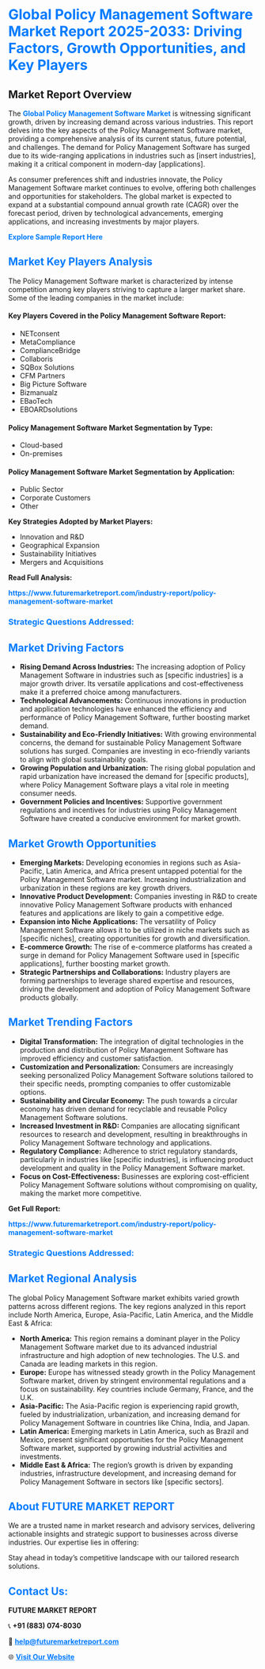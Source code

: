 <h1 style="color: #007BFF;">Global Policy Management Software Market Report 2025-2033: Driving Factors, Growth Opportunities, and Key Players</h1>

<section id="overview">
<h2>Market Report Overview</h2>
<p>The <a href="https://www.futuremarketreport.com/industry-report/policy-management-software-market" style="color: #007BFF; text-decoration: none;"><strong>Global Policy Management Software Market</strong></a> is witnessing significant growth, driven by increasing demand across various industries. This report delves into the key aspects of the Policy Management Software market, providing a comprehensive analysis of its current status, future potential, and challenges. The demand for Policy Management Software has surged due to its wide-ranging applications in industries such as [insert industries], making it a critical component in modern-day [applications].</p>
<p>As consumer preferences shift and industries innovate, the Policy Management Software market continues to evolve, offering both challenges and opportunities for stakeholders. The global market is expected to expand at a substantial compound annual growth rate (CAGR) over the forecast period, driven by technological advancements, emerging applications, and increasing investments by major players.</p>
</section>

<section id="overview">
<p><a href="https://www.futuremarketreport.com/request-sample/reportId=104803" style="color: #007BFF; text-decoration: none;"><strong>Explore Sample Report Here</strong></a></p>
</section>

<section id="key-players">
<h2 style="color: #007BFF;">Market Key Players Analysis</h2>
<p>The Policy Management Software market is characterized by intense competition among key players striving to capture a larger market share. Some of the leading companies in the market include:</p>
<h4>Key Players Covered in the Policy Management Software Report:</h4>
<ul><li>NETconsent</li><li>MetaCompliance</li><li>ComplianceBridge</li><li>Collaboris</li><li>SQBox Solutions</li><li>CFM Partners</li><li>Big Picture Software</li><li>Bizmanualz</li><li>EBaoTech</li><li>EBOARDsolutions</li></ul>
<h4>Policy Management Software Market Segmentation by Type:</h4>
<ul><li>Cloud-based</li><li>On-premises</li></ul>

<h4>Policy Management Software Market Segmentation by Application:</h4>
<ul><li>Public Sector</li><li>Corporate Customers</li><li>Other</li></ul>
<p><strong>Key Strategies Adopted by Market Players:</strong></p>
<ul>
<li>Innovation and R&D</li>
<li>Geographical Expansion</li>
<li>Sustainability Initiatives</li>
<li>Mergers and Acquisitions</li>
</ul>
</section>

<section>
<p><strong>Read Full Analysis: </strong></p><a href="https://www.futuremarketreport.com/industry-report/policy-management-software-market" style="color: #007BFF; text-decoration: none;"><strong>https://www.futuremarketreport.com/industry-report/policy-management-software-market</strong></a>
<h3 style="color: #007BFF;">Strategic Questions Addressed:</h3>
</section>

<section id="driving-factors">
<h2 style="color: #007BFF;">Market Driving Factors</h2>
<ul>
<li><strong>Rising Demand Across Industries:</strong> The increasing adoption of Policy Management Software in industries such as [specific industries] is a major growth driver. Its versatile applications and cost-effectiveness make it a preferred choice among manufacturers.</li>
<li><strong>Technological Advancements:</strong> Continuous innovations in production and application technologies have enhanced the efficiency and performance of Policy Management Software, further boosting market demand.</li>
<li><strong>Sustainability and Eco-Friendly Initiatives:</strong> With growing environmental concerns, the demand for sustainable Policy Management Software solutions has surged. Companies are investing in eco-friendly variants to align with global sustainability goals.</li>
<li><strong>Growing Population and Urbanization:</strong> The rising global population and rapid urbanization have increased the demand for [specific products], where Policy Management Software plays a vital role in meeting consumer needs.</li>
<li><strong>Government Policies and Incentives:</strong> Supportive government regulations and incentives for industries using Policy Management Software have created a conducive environment for market growth.</li>
</ul>
</section>

<section id="growth-opportunities">
<h2 style="color: #007BFF;">Market Growth Opportunities</h2>
<ul>
<li><strong>Emerging Markets:</strong> Developing economies in regions such as Asia-Pacific, Latin America, and Africa present untapped potential for the Policy Management Software market. Increasing industrialization and urbanization in these regions are key growth drivers.</li>
<li><strong>Innovative Product Development:</strong> Companies investing in R&D to create innovative Policy Management Software products with enhanced features and applications are likely to gain a competitive edge.</li>
<li><strong>Expansion into Niche Applications:</strong> The versatility of Policy Management Software allows it to be utilized in niche markets such as [specific niches], creating opportunities for growth and diversification.</li>
<li><strong>E-commerce Growth:</strong> The rise of e-commerce platforms has created a surge in demand for Policy Management Software used in [specific applications], further boosting market growth.</li>
<li><strong>Strategic Partnerships and Collaborations:</strong> Industry players are forming partnerships to leverage shared expertise and resources, driving the development and adoption of Policy Management Software products globally.</li>
</ul>
</section>

<section id="trending-factors">
<h2 style="color: #007BFF;">Market Trending Factors</h2>
<ul>
<li><strong>Digital Transformation:</strong> The integration of digital technologies in the production and distribution of Policy Management Software has improved efficiency and customer satisfaction.</li>
<li><strong>Customization and Personalization:</strong> Consumers are increasingly seeking personalized Policy Management Software solutions tailored to their specific needs, prompting companies to offer customizable options.</li>
<li><strong>Sustainability and Circular Economy:</strong> The push towards a circular economy has driven demand for recyclable and reusable Policy Management Software solutions.</li>
<li><strong>Increased Investment in R&D:</strong> Companies are allocating significant resources to research and development, resulting in breakthroughs in Policy Management Software technology and applications.</li>
<li><strong>Regulatory Compliance:</strong> Adherence to strict regulatory standards, particularly in industries like [specific industries], is influencing product development and quality in the Policy Management Software market.</li>
<li><strong>Focus on Cost-Effectiveness:</strong> Businesses are exploring cost-efficient Policy Management Software solutions without compromising on quality, making the market more competitive.</li>
</ul>
</section>

<section>
<p><strong>Get Full Report: </strong></p><a href="https://www.futuremarketreport.com/industry-report/policy-management-software-market" style="color: #007BFF; text-decoration: none;"><strong>https://www.futuremarketreport.com/industry-report/policy-management-software-market</strong></a>
<h3 style="color: #007BFF;">Strategic Questions Addressed:</h3>
</section>


<section id="regional-analysis">
<h2 style="color: #007BFF;">Market Regional Analysis</h2>
<p>The global Policy Management Software market exhibits varied growth patterns across different regions. The key regions analyzed in this report include North America, Europe, Asia-Pacific, Latin America, and the Middle East & Africa:</p>
<ul>
<li><strong>North America:</strong> This region remains a dominant player in the Policy Management Software market due to its advanced industrial infrastructure and high adoption of new technologies. The U.S. and Canada are leading markets in this region.</li>
<li><strong>Europe:</strong> Europe has witnessed steady growth in the Policy Management Software market, driven by stringent environmental regulations and a focus on sustainability. Key countries include Germany, France, and the U.K.</li>
<li><strong>Asia-Pacific:</strong> The Asia-Pacific region is experiencing rapid growth, fueled by industrialization, urbanization, and increasing demand for Policy Management Software in countries like China, India, and Japan.</li>
<li><strong>Latin America:</strong> Emerging markets in Latin America, such as Brazil and Mexico, present significant opportunities for the Policy Management Software market, supported by growing industrial activities and investments.</li>
<li><strong>Middle East & Africa:</strong> The region’s growth is driven by expanding industries, infrastructure development, and increasing demand for Policy Management Software in sectors like [specific sectors].</li>
</ul>
</section>

<footer>
<h2 style="color: #007BFF;">About FUTURE MARKET REPORT</h2>
<p>We are a trusted name in market research and advisory services, delivering actionable insights and strategic support to businesses across diverse industries. Our expertise lies in offering:</p>

<p>Stay ahead in today’s competitive landscape with our tailored research solutions.</p>

<h2 style="color: #007BFF;">Contact Us:</h2>
<p><strong>FUTURE MARKET REPORT</strong></p>
<p>📞 <strong>+91 (883) 074-8030</strong></p>
<p>📧 <strong><a href="mailto:help@futuremarketreport.com" style="color: #007BFF;">help@futuremarketreport.com</a></strong></p>
<p>🌐 <strong><a href="https://www.futuremarketreport.com/" style="color: #007BFF;">Visit Our Website</a></strong></p>
</footer>